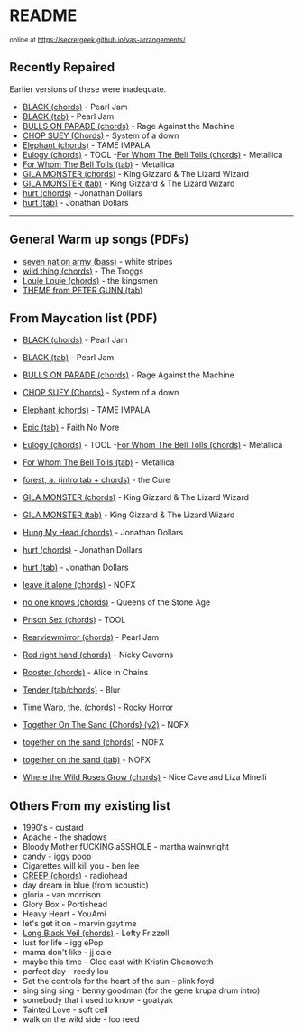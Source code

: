 # README

<small>online at <https://secretgeek.github.io/vas-arrangements/></small>

## Recently Repaired

Earlier versions of these were inadequate.

- [BLACK (chords)](.\black_chords__pearl_jam.pdf) - Pearl Jam
- [BLACK (tab)](.\black_tab__pearl_jam.pdf) - Pearl Jam
- [BULLS ON PARADE (chords)](.\bulls_on_parade_chords.pdf) - Rage Against the Machine
- [CHOP SUEY (Chords)](.\chop_suey_chords__system_of_a_down.pdf) - System of a down
- [Elephant (chords)](.\elephant_chords__tame_impala.pdf) - TAME IMPALA
- [Eulogy (chords)](.\eulogy_chords__TOOL.pdf) - TOOL
-[For Whom The Bell Tolls (chords)](.\for_whom_the_bell_tolls_chords__TOOL.pdf) - Metallica
- [For Whom The Bell Tolls (tab)](.\for_whom_the_bell_tolls_tab__TOOL.pdf) - Metallica
- [GILA MONSTER (chords)](gila_monster_chords__King_Gizzard_and_the_Lizard_Wizzard.pdf) - King Gizzard & The Lizard Wizard
- [GILA MONSTER (tab)](.\gila_monster_tab__king_gizzard_and_the_lizard_wizard.pdf) - King Gizzard & The Lizard Wizard
- [hurt (chords)](.\hurt_chords__Johnny_Cash.pdf) - Jonathan Dollars
- [hurt (tab)](.\hurt_tab__johnny_cash.pdf) - Jonathan Dollars

------

## General Warm up songs (PDFs)

- [seven nation army (bass)](.\seven_nation_army_bass.pdf) - white stripes
- [wild thing (chords)](.\wild_thing_chords.pdf) - The Troggs
- [Louie Louie (chords)](./01_Louie_Louie.pdf) - the kingsmen
- [THEME from PETER GUNN (tab)](02_THEME_from_PETER_GUNN.pdf)

## From Maycation list (PDF)

- [BLACK (chords)](.\black_chords__pearl_jam.pdf) - Pearl Jam
- [BLACK (tab)](.\black_tab__pearl_jam.pdf) - Pearl Jam
- [BULLS ON PARADE (chords)](.\bulls_on_parade_chords.pdf) - Rage Against the Machine
- [CHOP SUEY (Chords)](.\chop_suey_chords__system_of_a_down.pdf) - System of a down
- [Elephant (chords)](.\elephant_chords__tame_impala.pdf) - TAME IMPALA
- [Epic (tab)](.\epic_tab.pdf) - Faith No More
- [Eulogy (chords)](.\eulogy_chords__TOOL.pdf) - TOOL
-[For Whom The Bell Tolls (chords)](.\for_whom_the_bell_tolls_chords__TOOL.pdf) - Metallica
- [For Whom The Bell Tolls (tab)](.\for_whom_the_bell_tolls_tab__TOOL.pdf) - Metallica

- [forest, a. (intro tab + chords)](.\a_forest_chords.pdf) - the Cure

- [GILA MONSTER (chords)](gila_monster_chords__King_Gizzard_and_the_Lizard_Wizzard.pdf) - King Gizzard & The Lizard Wizard
- [GILA MONSTER (tab)](.\gila_monster_tab__king_gizzard_and_the_lizard_wizard.pdf) - King Gizzard & The Lizard Wizard

- [Hung My Head (chords)](.\00_Hung_My_Head.pdf) - Jonathan Dollars

- [hurt (chords)](.\hurt_chords__Johnny_Cash.pdf) - Jonathan Dollars
- [hurt (tab)](.\hurt_tab__johnny_cash.pdf) - Jonathan Dollars

- [leave it alone (chords)](.\leave_it_alone_chords.pdf) - NOFX
- [no one knows (chords)](.\no_one_knows_chords.pdf) - Queens of the Stone Age
- [Prison Sex (chords)](.\prison_sex_chords.pdf) - TOOL
- [Rearviewmirror (chords)](.\rearviewmirror_chords.pdf) - Pearl Jam
- [Red right hand (chords)](.\red_right_hand_chords.pdf) - Nicky Caverns
- [Rooster (chords)](.\rooster_chords.pdf) - Alice in Chains
- [Tender (tab/chords)](.\03_Tender_Blur.pdf) - Blur
- [Time Warp, the. (chords)](.\the_rocky_horror_picture_show_the_time_warp_chords.pdf) - Rocky Horror
- [Together On The Sand (Chords) (v2)](.\Together_On_The_Sand_Chords_(ver_2)_by_NOFXtabs_@_Ultimate_Guitar_Archive.pdf) - NOFX
- [together on the sand (chords)](.\together_on_the_sand_chords.pdf) - NOFX
- [together on the sand (tab)](.\together_on_the_sand_tab.pdf) - NOFX
- [Where the Wild Roses Grow (chords)](.\where_the_wild_roses_grow_chords.pdf) - Nice Cave and Liza Minelli

## Others From my existing list

- 1990's - custard
- Apache - the shadows
- Bloody Mother fUCKING aSSHOLE - martha wainwright
- candy - iggy poop
- Cigarettes will kill you - ben lee
- [CREEP (chords)](.\creep_chords.pdf) - radiohead
- day dream in blue (from acoustic)
- gloria - van morrison
- Glory Box - Portishead
- Heavy Heart - YouAmi
- let's get it on - marvin gaytime
- [Long Black Veil (chords)](.\long_black_veil__lefty_frizzell_chords.pdf) - Lefty Frizzell
- lust for life - igg ePop
- mama don't like - jj cale
- maybe this time - Glee cast with Kristin Chenoweth
- perfect day - reedy lou
- Set the controls for the heart of the sun - plink foyd
- sing sing sing - benny goodman (for the gene krupa drum intro)
- somebody that i used to know - goatyak
- Tainted Love - soft cell
- walk on the wild side - loo reed
